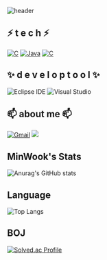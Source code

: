 ![header](https://capsule-render.vercel.app/api?type=waving&color=gradient&height=300&section=header&text=MinWook😄&fontSize=70)
##  ⚡  t e c h   ⚡
[![C](https://img.shields.io/badge/C++-F7DF1E?style=flat-square&logo=&logoColor=black)](https://github.com/MinWook6457/MinWook6457/edit/main/README.md) [![Java](https://img.shields.io/badge/Java-007396?style=flat-square&logo=Java&logoColor=white)](https://github.com/MinWook6457/) [![C](https://img.shields.io/badge/C-1572B6?style=flat-square&logo=C3&logoColor=white)](https://github.com/MinWook6457)


## ✨ d e v e l o p  t o o l ✨
![Eclipse IDE](https://img.shields.io/badge/Eclipse%20IDE-2C2255.svg?&style=for-the-badge&logo=Eclipse%20IDE&logoColor=white)
![Visual Studio](https://img.shields.io/badge/Visual%20Studio-5C2D91.svg?&style=for-the-badge&logo=Visual%20Studio%20&logoColor=white)


 
##  📫 about me  📫 
[![Gmail](https://img.shields.io/badge/Gmail-EA4335?style=flat-square&logo=Gmail&logoColor=white)](mailto:one.minuk6457@gmail.com)
<a href = "https://www.instagram.com/min._.uuk_"><img src="https://img.shields.io/badge/Instagram-%23E4405F.svg?style=for-the-badge&logo=Instagram&logoColor=white&link=https://www.instagram.com/min._.uuk_"/></a>

 
 ## MinWook's Stats
![Anurag's GitHub stats](https://github-readme-stats.vercel.app/api?username=MinWook6457&show_icons=true&theme=onedark)

## Language
![Top Langs](https://github-readme-stats.vercel.app/api/top-langs/?username=MinWook6457&layout=compact&theme=tokyonight)

## BOJ
[![Solved.ac Profile](http://mazassumnida.wtf/api/generate_badge?boj=alsdnr6457)](https://solved.ac/alsdnr6457)<br/>
